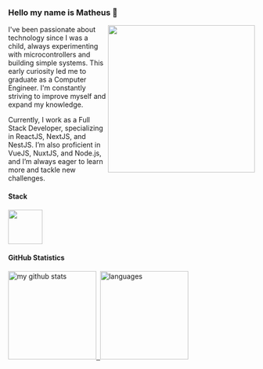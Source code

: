### Hello my name is Matheus 👋

<img align="right" width="300" src="https://i2.wp.com/allhtaccess.info/wp-content/uploads/2018/03/programming.gif?fit=1281%2C716&ssl=1" />

I've been passionate about technology since I was a child, always experimenting with microcontrollers and building simple systems. This early curiosity led me to graduate as a Computer Engineer. I'm constantly striving to improve myself and expand my knowledge.

Currently, I work as a Full Stack Developer, specializing in ReactJS, NextJS, and NestJS. I’m also proficient in VueJS, NuxtJS, and Node.js, and I’m always eager to learn more and tackle new challenges.

#### **Stack**

<div style="display: flex;"> 
	<img height="70" src="https://skillicons.dev/icons?i=java,ts,js,vue,nuxt,react,next,nodejs,nestjs,mongo,mysql&perline=6"/>	
</div>

#### **GitHub Statistics**

<a href="https://github.com/matheus-de-sa">
  <img src="https://github-readme-stats-git-master-matheusdesas-projects.vercel.app/api?username=matheus-de-sa&show_icons=true&theme=radical" alt="my github stats" height="180"/>&nbsp;
  <img src="https://github-readme-stats-git-master-matheusdesas-projects.vercel.app/api/top-langs/?username=matheus-de-sa&hide=css,html,tsql,blade,%20jupyter+notebook&langs_count=10&theme=radical&layout=compact" alt="languages" height="180">
</a>





